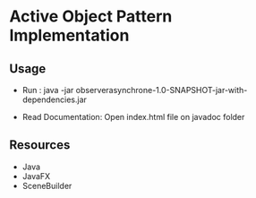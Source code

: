 # Active Object Pattern Implementation

## Usage

   - Run : java -jar observerasynchrone-1.0-SNAPSHOT-jar-with-dependencies.jar
      
   - Read Documentation: Open index.html file on javadoc folder
  
## Resources

- Java
- JavaFX
- SceneBuilder

